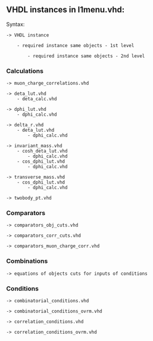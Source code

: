 ## VHDL instances in l1menu.vhd:

Syntax:
    
    -> VHDL instance
    
        - required instance same objects - 1st level
        
            - required instance same objects - 2nd level

### Calculations
    
    -> muon_charge_correlations.vhd
    
    -> deta_lut.vhd
        - deta_calc.vhd
    
    -> dphi_lut.vhd
        - dphi_calc.vhd
    
    -> delta_r.vhd
        - deta_lut.vhd
            - dphi_calc.vhd
            
    -> invariant_mass.vhd
        - cosh_deta_lut.vhd
            - dphi_calc.vhd
        - cos_dphi_lut.vhd
            - dphi_calc.vhd
    
    -> transverse_mass.vhd
        - cos_dphi_lut.vhd
            - dphi_calc.vhd
    
    -> twobody_pt.vhd
    
### Comparators

    -> comparators_obj_cuts.vhd
    
    -> comparators_corr_cuts.vhd
    
    -> comparators_muon_charge_corr.vhd
    
### Combinations

    -> equations of objects cuts for inputs of conditions
    
### Conditions

    -> combinatorial_conditions.vhd
    
    -> combinatorial_conditions_ovrm.vhd
    
    -> correlation_conditions.vhd
    
    -> correlation_conditions_ovrm.vhd
    
   
